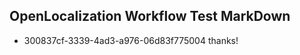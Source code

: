 ## OpenLocalization Workflow Test MarkDown
* 300837cf-3339-4ad3-a976-06d83f775004 
thanks!<!--HONumber=Mar16_HO4-->
